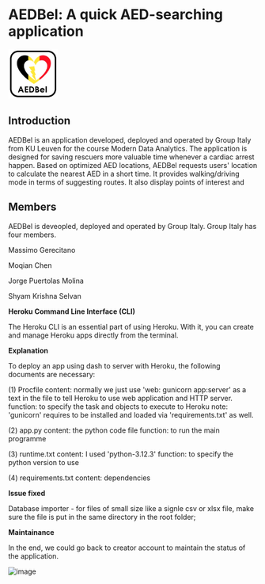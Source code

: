 # AEDBel: A quick AED-searching application

<img src="AED_Bel.png" alt="APP icon" width="100" height="100">

## Introduction

AEDBel is an application developed, deployed and operated by Group Italy from KU Leuven for the course Modern Data Analytics. The application is designed for saving rescuers more valuable time whenever a cardiac arrest happen. Based on optimized AED locations, AEDBel requests users' location to calculate the nearest AED in a short time. It provides walking/driving mode in terms of suggesting routes. It also display points of interest and 

## Members ##
AEDBel is deveopled, deployed and operated by Group Italy. Group Italy has four members.

Massimo Gerecitano

Moqian Chen

Jorge Puertolas Molina

Shyam Krishna Selvan


**Heroku Command Line Interface (CLI)**

The Heroku CLI is an essential part of using Heroku. With it, you can create and manage Heroku apps directly from the terminal.

**Explanation**

To deploy an app using dash to server with Heroku, the following documents are necessary:

(1) Procfile
content: normally we just use 'web: gunicorn app:server' as a text in the file to tell Heroku to use web application and HTTP server. 
function: to specify the task and objects to execute to Heroku
note: 'gunicorn' requires to be installed and loaded via 'requirements.txt' as well.

(2) app.py
content: the python code file
function: to run the main programme

(3) runtime.txt
content: I used 'python-3.12.3'
function: to specify the python version to use

(4) requirements.txt
content: dependencies

**Issue fixed**

Database importer - for files of small size like a signle csv or xlsx file, make sure the file is put in the same directory in the root folder;

**Maintainance**

In the end, we could go back to creator account to maintain the status of the application.

![image](https://github.com/Moqian1122/aedbel/assets/162614386/66fac628-8fdd-48b6-9305-82f374e2c0d7)
